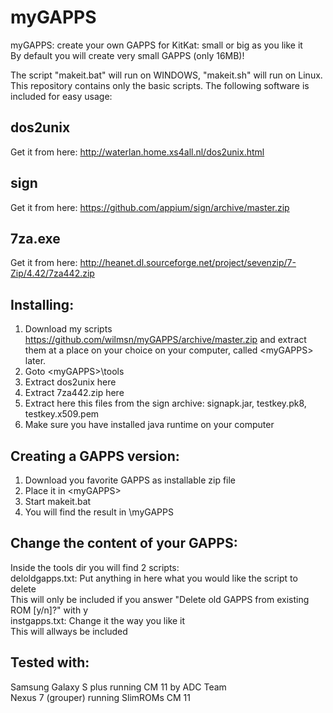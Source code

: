 myGAPPS
=======

myGAPPS: create your own GAPPS for KitKat: small or big as you like it  
By default you will create very small GAPPS (only 16MB)!

The script "makeit.bat" will run on WINDOWS, "makeit.sh" will run on Linux.
This repository contains only the basic scripts.
The following software is included for easy usage:

dos2unix
-------- 
Get it from here: http://waterlan.home.xs4all.nl/dos2unix.html

sign
----
Get it from here: https://github.com/appium/sign/archive/master.zip

7za.exe
-------
Get it from here: http://heanet.dl.sourceforge.net/project/sevenzip/7-Zip/4.42/7za442.zip

Installing:
-----------
1) Download my scripts https://github.com/wilmsn/myGAPPS/archive/master.zip and extract them at a place on your choice on your computer, called &lt;myGAPPS&gt; later.<br>
2) Goto &lt;myGAPPS&gt;\tools<br>
3) Extract dos2unix here<br>
4) Extract 7za442.zip here<br>
5) Extract here this files from the sign archive: signapk.jar, testkey.pk8, testkey.x509.pem<br>
6) Make sure you have installed java runtime on your computer <br>

Creating a GAPPS version:
-------------------------
1) Download you favorite GAPPS as installable zip file<br>
2) Place it in &lt;myGAPPS&gt;<br>
3) Start makeit.bat<br>
4) You will find the result in <myGAPPS>\myGAPPS<br>

Change the content of your GAPPS:
---------------------------------
Inside the tools dir you will find 2 scripts:<br>
deloldgapps.txt: Put anything in here what you would like the script to delete<br>
This will only be included if you answer "Delete old GAPPS from existing ROM [y/n]?" with y<br>
instgapps.txt: Change it the way you like it<br>
This will allways be included<br>

Tested with:
------------
Samsung Galaxy S plus running CM 11 by ADC Team<br>
Nexus 7 (grouper) running SlimROMs CM 11



